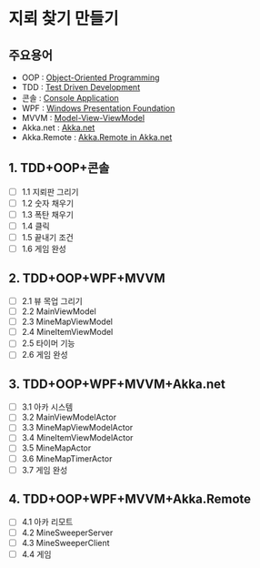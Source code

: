 # 지뢰 찾기 만들기
## 주요용어
- OOP : [Object-Oriented Programming](https://www.google.co.kr/search?q=Object-Oriented+Programming)
- TDD : [Test Driven Development](https://www.google.co.kr/search?q=Test+Driven+Development)
- 콘솔 : [Console Application](https://www.google.co.kr/search?q=Console+Application)
- WPF : [Windows Presentation Foundation](https://www.google.co.kr/search?q=Windows+Presentation+Foundation)
- MVVM : [Model-View-ViewModel](https://www.google.co.kr/search?q=Model-View-ViewModel)
- Akka.net : [Akka.net](https://getakka.net)
- Akka.Remote : [Akka.Remote in Akka.net](https://getakka.net/articles/remoting/index.html)

## 1. TDD+OOP+콘솔
- [ ] 1.1  지뢰판 그리기
- [ ] 1.2  숫자 채우기
- [ ] 1.3  폭탄 채우기
- [ ] 1.4  클릭
- [ ] 1.5  끝내기 조건 
- [ ] 1.6  게임 완성

## 2. TDD+OOP+WPF+MVVM
- [ ] 2.1 뷰 목업 그리기
- [ ] 2.2 MainViewModel
- [ ] 2.3 MineMapViewModel
- [ ] 2.4 MineItemViewModel
- [ ] 2.5 타이머 기능
- [ ] 2.6 게임 완성

## 3. TDD+OOP+WPF+MVVM+Akka.net
- [ ] 3.1 아카 시스템
- [ ] 3.2 MainViewModelActor
- [ ] 3.3 MineMapViewModelActor
- [ ] 3.4 MineItemViewModelActor
- [ ] 3.5 MineMapActor
- [ ] 3.6 MineMapTimerActor
- [ ] 3.7 게임 완성

## 4. TDD+OOP+WPF+MVVM+Akka.Remote
- [ ] 4.1 아카 리모트
- [ ] 4.2 MineSweeperServer
- [ ] 4.3 MineSweeperClient
- [ ] 4.4 게임 
